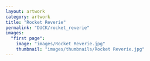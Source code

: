 ```yaml
---
layout: artwork
category: artwork
title: "Rocket Reverie"
permalink: "DUCK/rocket_reverie"
images:
  "first page":
    image: "images/Rocket Reverie.jpg"
    thumbnail: "images/thumbnails/Rocket Reverie.jpg"
---
```


